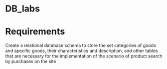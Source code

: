 # DB_labs
# Requirements
Create a relational database schema to store the set
categories of goods and specific goods, their characteristics and description, and other tables that are necessary for the implementation of the scenario of product search by purchases on the site
